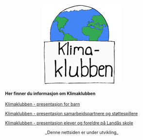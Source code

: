 <p align="center">
  <img src="./filer/logo.png" alt="logo" width="260" height="260">
</p>



#### Her finner du informasjon om Klimaklubben

[Klimaklubben - presentasjon for barn](./filer/presentasjon_for_barn.pdf)

[Klimaklubben - presentasjon samarbeidspartnere og støttespillere](./filer/presentasjon_for_samarbeidspartnere_og_stoettespillere.pdf)

[Klimaklubben - presentasjon elever og foreldre på Landås skole](./filer/presentasjon_for_elever_og_foreldre_paa_landaas_skole.pdf)

<p align="center">
_Denne nettsiden er under utvikling_
</p>
